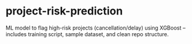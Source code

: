 # project-risk-prediction
ML model to flag high-risk projects (cancellation/delay) using XGBoost – includes training script, sample dataset, and clean repo structure.
